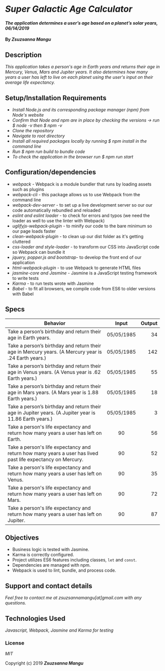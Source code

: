 # _Super Galactic Age Calculator_

#### _The application determines a user’s age based on a planet’s solar years, 06/14/2019_

#### By _**Zsuzsanna Mangu**_

## Description

_This application takes a person's age in Earth years and returns their age in Mercury, Venus, Mars and Jupiter years. It also determines how many years a user has left to live on each planet using the user's input on their average life expectancy._

## Setup/Installation Requirements

* _Install Node.js and its corresponding package manager (npm) from Node's website_
* _Confirm that Node and npm are in place by checking the versions -> run $ node -v then $ npm -v_
* _Clone the repository_
* _Navigate to root directory_
* _Install all required packages locally by running $ npm install in the command line_
* _Run $ npm run build to bundle code_
* _To check the application in the browser run $ npm run start_

## Configuration/dependencies

  * _webpack_ - Webpack is a module bundler that runs by loading assets such as plugins
  * _webpack-cli_ - this package allows us to use Webpack from the command line
  * _webpack-dev-server_ - to set up a live development server so our our code automatically rebundled and reloaded
  * _eslint and eslint loader_ - to check for errors and typos (we need the loader as well to use the linter with Webpack)
  * _uglifyjs-webpack-plugin_ - to minify our code to the bare minimum so our page loads faster
  * _clean-webpack-plugin_ - to clean up our dist folder as it's getting cluttered
  * _css-loader and style-loader_ - to transform our CSS into JavaScript code so Webpack can bundle it
  * _jquery, popper.js and bootstrap_- to develop the front end of our application
  * _html-webpack-plugin_ - to use Webpack to generate HTML files
  * _jasmine-core and Jasmine_ - Jasmine is a JavaScript testing framework to write tests
  * _Karma_ - to run tests wrote with Jasmine
  * _Babel_ - to fit all browsers, we compile code from ES6 to older versions with Babel

## Specs

| Behavior | Input | Output |
| ------------- |:-------------:| -----:|
| Take a person’s birthday and return their age in Earth years. | 05/05/1985 | 34 |
| Take a person’s birthday and return their age in Mercury years. (A Mercury year is .24 Earth years.) | 05/05/1985 | 142 |
| Take a person’s birthday and return their age in Venus years. (A Venus year is .62 Earth years.) | 05/05/1985 | 55 |
| Take a person’s birthday and return their age in Mars years. (A Mars year is 1.88 Earth years.) | 05/05/1985 | 18 |
| Take a person’s birthday and return their age in Jupiter years. (A Jupiter year is 11.86 Earth years.) | 05/05/1985 | 3 |
| Take a person's life expectancy and return how many years a user has left on Earth. | 90 | 56 |
| Take a person's life expectancy and return how many years a user has lived past life expectancy on Mercury. | 90 | 52 |
| Take a person's life expectancy and return how many years a user has left on Venus. | 90 | 35 |
| Take a person's life expectancy and return how many years a user has left on Mars. | 90 | 72 |
| Take a person's life expectancy and return how many years a user has left on Jupiter. | 90 | 87 |

## Objectives

* Business logic is tested with Jasmine.
* Karma is correctly configured.
* Project utilizes ES6 features including classes, `let` and `const`.
* Dependencies are managed with npm.
* Webpack is used to lint, bundle, and process code.

## Support and contact details

_Feel free to contact me at zsuzsannamangu[at]gmail.com with any questions._

## Technologies Used

_Javascript, Webpack, Jasmine and Karma for testing_

### License

*MIT*

Copyright (c) 2019 **_Zsuzsanna Mangu_**
